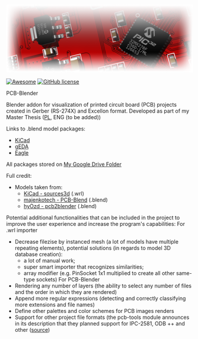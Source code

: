 [![AWESOME CHEATSHEETS LOGO](_design/Logo2.png)]()

[![Awesome](https://awesome.re/badge.svg)](https://awesome.re) [![GitHub license](https://img.shields.io/badge/license-MIT-blue.svg)](https://github.com/adammak23/FreePCB-Blender/blob/master/LICENSE)


PCB-Blender

Blender addon for visualization of printed circuit board (PCB) projects created in Gerber (RS-274X) and Excellon format.
Developed as part of my Master Thesis ([PL](https://github.com/adammak23/PCB-Blender/blob/master/xelatex-mgr-master/magisterka.pdf), ENG (to be added))

Links to .blend model packages:
- [KiCad](https://drive.google.com/file/d/13XPhmWK7C0UOgMiue4U_l_PDTFWbCmsc/view?usp=sharing)
- [gEDA](https://drive.google.com/file/d/1f8NjVyEgBYInyVxm_Tka4bmXz_6UZx5u/view?usp=sharing)
- [Eagle](https://drive.google.com/file/d/1A_rOZ67kWDz7st1iD3GfgFiSNWOtfTx2/view?usp=sharing)


All packages stored on [My Google Drive Folder](https://drive.google.com/drive/folders/1vVREEy2yFZxJN8ogHBjQFaNlgMFhQrmn?usp=sharing)

Full credit:
- Models taken from:
	- [KiCad - sources3d](https://github.com/kicad/packages3d-source) (.wrl)
	- [majenkotech - PCB-Blend](https://github.com/majenkotech/PCB-Blend) (.blend)
	- [hyOzd - pcb2blender](https://bitbucket.org/hyOzd/pcb2blender/src/master/) (.blend)

Potential additional functionalities that can be included in the project to improve the user experience and increase the program's capabilities:
For .wrl importer
- Decrease filezise by instanced mesh (a lot of models have multiple repeating elements), potential solutions (in regards to model 3D database creation):
	- a lot of manual work;
	- super smart importer that recognizes similarities;
	- array modifier (e.g. PinSocket 1x1 multiplied to create all other same-type sockets)
For PCB-Blender
- Rendering any number of layers (the ability to select any number of files and the order in which they are rendered)
- Append more regular expressions (detecting and correctly classifying more extensions and file names)
- Define other palettes and color schemes for PCB images renders
- Support for other project file formats (the pcb-tools module announces in its description that they planned support for IPC-2581, ODB ++ and other ([source](https://pcb-tools.readthedocs.io/en))



